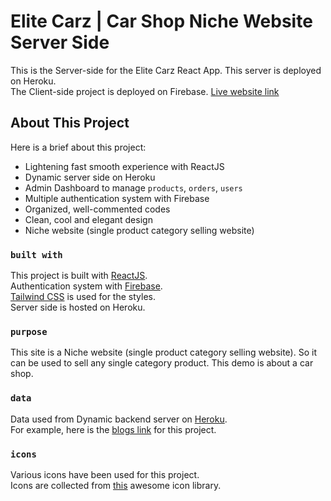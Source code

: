 # Elite Carz | Car Shop Niche Website Server Side

This is the Server-side for the Elite Carz React App. This server is deployed on Heroku.\
The Client-side project is deployed on Firebase. [Live website link](https://elite-carz.web.app/)

## About This Project

Here is a brief about this project: 
- Lightening fast smooth experience with ReactJS
- Dynamic server side on Heroku
- Admin Dashboard to manage `products`, `orders`, `users`
- Multiple authentication system with Firebase
- Organized, well-commented codes
- Clean, cool and elegant design
- Niche website (single product category selling website)

### `built with`

This project is built with [ReactJS](https://reactjs.org/).\
Authentication system with [Firebase](https://firebase.google.com/).\
[Tailwind CSS](https://tailwindcss.com/) is used for the styles.\
Server side is hosted on Heroku.

### `purpose`

This site is a Niche website (single product category selling website). So it can be used to sell any single category product. This demo is about a car shop.

### `data`

Data used from Dynamic backend server on [Heroku](https://sheltered-caverns-44637.herokuapp.com/).\
For example, here is the [blogs link](https://sheltered-caverns-44637.herokuapp.com/blogs) for this project.

### `icons`

Various icons have been used for this project.\
Icons are collected from [this](https://react-icons.github.io/react-icons/) awesome icon library.
